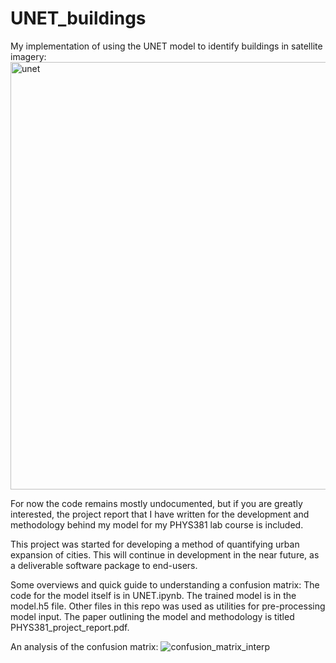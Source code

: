 # UNET_buildings
My implementation of using the UNET model to identify buildings in satellite imagery:
<img width="684" alt="unet" src="https://user-images.githubusercontent.com/63687545/139163518-d6861a58-58a2-4c01-88cb-7338d83fa8c1.png">

For now the code remains mostly undocumented, but if you are greatly interested, the project report that I have written
for the development and methodology behind my model for my PHYS381 lab course is included.

This project was started for developing a method of quantifying urban expansion of cities. This will continue in development
in the near future, as a deliverable software package to end-users.

Some overviews and quick guide to understanding a confusion matrix:
The code for the model itself is in UNET.ipynb. The trained model is in the model.h5 file.
Other files in this repo was used as utilities for pre-processing model input.
The paper outlining the model and methodology is titled PHYS381_project_report.pdf.

An analysis of the confusion matrix:
![confusion_matrix_interp](https://user-images.githubusercontent.com/63687545/139163463-08b052d2-e2c4-49a3-ad73-2aef6685c251.png)

